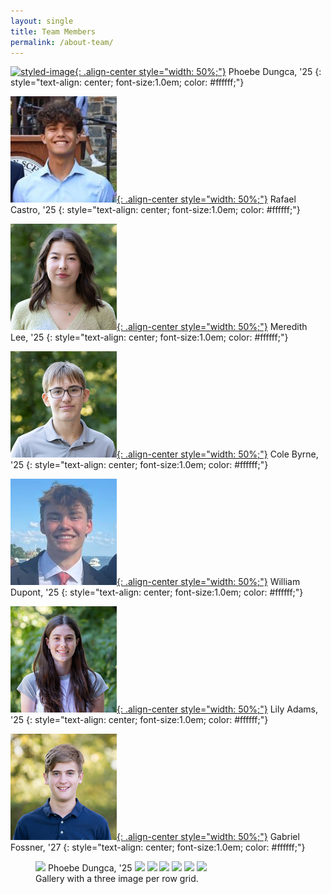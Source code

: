 ```yaml
---
layout: single
title: Team Members
permalink: /about-team/
---
```


[![styled-image](/assets/images/phoebe_profile.jpg "Phoebe Dungca, '25"){: .align-center style="width: 50%;"}](/assets/images/phoebe_profile.jpg "Phoebe Dungca, '25")
Phoebe Dungca, '25 
{: style="text-align: center; font-size:1.0em; color: #ffffff;"}

[![styled-image](/assets/images/rafa_profile.jpg "Rafael Castro, '25"){: .align-center style="width: 50%;"}](/assets/images/rafa_profile.jpg "Rafael Castro, '25")
Rafael Castro, '25 
{: style="text-align: center; font-size:1.0em; color: #ffffff;"}

[![styled-image](/assets/images/meredith_profile.jpg "Meredith Lee, '25"){: .align-center style="width: 50%;"}](/assets/images/meredith_profile.jpg "Meredith Lee, '25")
Meredith Lee, '25 
{: style="text-align: center; font-size:1.0em; color: #ffffff;"}

[![styled-image](/assets/images/cole_profile.jpg "Cole Byrne, '25"){: .align-center style="width: 50%;"}](/assets/images/cole_profile.jpg "Cole Byrne, '25")
Cole Byrne, '25 
{: style="text-align: center; font-size:1.0em; color: #ffffff;"}

[![styled-image](/assets/images/will_profile.jpg "William Dupont, '25"){: .align-center style="width: 50%;"}](/assets/images/will_profile.jpg "William Dupont, '25")
William Dupont, '25 
{: style="text-align: center; font-size:1.0em; color: #ffffff;"}

[![styled-image](/assets/images/lily_profile.jpg "Lily Adams, '25"){: .align-center style="width: 50%;"}](/assets/images/lily_profile.jpg "Lily Adams, '25")
Lily Adams, '25 
{: style="text-align: center; font-size:1.0em; color: #ffffff;"}

[![styled-image](/assets/images/gabriel_profile.jpg "Gabriel Fossner, '27"){: .align-center style="width: 50%;"}](/assets/images/gabriel_profile.jpg "Gabriel Fossner, '27")
Gabriel Fossner, '27 
{: style="text-align: center; font-size:1.0em; color: #ffffff;"}

<figure class="half">
  <a href="/assets/images/phoebe_profile.jpg">
  <img src="/assets/images/phoebe_profile.jpg"></a>
  Phoebe Dungca, '25

  <a href="/assets/images/phoebe_profile.jpg">
  <img src="/assets/images/phoebe_profile.jpg"></a>

  <a href="/assets/images/phoebe_profile.jpg">
  <img src="/assets/images/phoebe_profile.jpg"></a>

  <a href="/assets/images/phoebe_profile.jpg">
  <img src="/assets/images/phoebe_profile.jpg"></a>

  <a href="/assets/images/phoebe_profile.jpg">
  <img src="/assets/images/phoebe_profile.jpg"></a>

  <a href="/assets/images/phoebe_profile.jpg">
  <img src="/assets/images/phoebe_profile.jpg"></a>

  <a href="/assets/images/phoebe_profile.jpg">
  <img src="/assets/images/phoebe_profile.jpg"></a>

  <figcaption>Gallery with a three image per row grid.</figcaption>
</figure>
